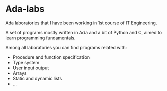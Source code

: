 # Ada-labs
Ada laboratories that I have been working in 1st course of IT Engineering.

A set of programs mostly written in Ada and a bit of Python and C, aimed to learn programming fundamentals.

Among all laboratories you can find programs related with:
* Procedure and function specification
* Type system
* User input output
* Arrays
* Static and dynamic lists
* ...
